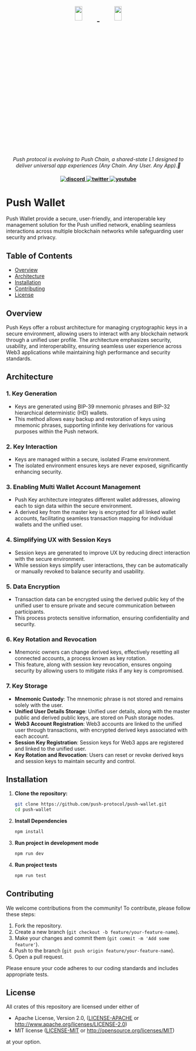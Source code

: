 <h1 align="center">
    <a href="https://push.org/#gh-light-mode-only">
    <img width='20%' height='10%' src="https://res.cloudinary.com/drdjegqln/image/upload/v1686227557/Push-Logo-Standard-Dark_xap7z5.png">
    </a>
    <a href="https://push.org/#gh-dark-mode-only">
    <img width='20%' height='10%' src="https://res.cloudinary.com/drdjegqln/image/upload/v1686227558/Push-Logo-Standard-White_dlvapc.png">
    </a>
</h1>

<p align="center">
  <i align="center">Push protocol is evolving to Push Chain, a shared-state L1 designed to deliver universal app experiences (Any Chain. Any User. Any App).🚀</i>
</p>

<h4 align="center">

  <a href="https://discord.com/invite/pushprotocol">
    <img src="https://img.shields.io/badge/discord-7289da.svg?style=flat-square" alt="discord">
  </a>
  <a href="https://x.com/pushprotocol">
    <img src="https://img.shields.io/twitter/follow/push-protocol" alt="twitter">
  </a>
  <a href="https://www.youtube.com/@pushprotocol">
    <img src="https://img.shields.io/badge/youtube-d95652.svg?style=flat-square&" alt="youtube">
  </a>
</h4>

# Push Wallet

Push Wallet provide a secure, user-friendly, and interoperable key management solution for the Push unified network, enabling seamless interactions across multiple blockchain networks while safeguarding user security and privacy.

## Table of Contents

- [Overview](#overview)
- [Architecture](#architecture)
- [Installation](#installation)
- [Contributing](#contributing)
- [License](#license)

## Overview

Push Keys offer a robust architecture for managing cryptographic keys in a secure environment, allowing users to interact with any blockchain network through a unified user profile. The architecture emphasizes security, usability, and interoperability, ensuring seamless user experience across Web3 applications while maintaining high performance and security standards.

## Architecture

### 1. **Key Generation**

- Keys are generated using BIP-39 mnemonic phrases and BIP-32 hierarchical deterministic (HD) wallets.
- This method allows easy backup and restoration of keys using mnemonic phrases, supporting infinite key derivations for various purposes within the Push network.

### 2. **Key Interaction**

- Keys are managed within a secure, isolated iFrame environment.
- The isolated environment ensures keys are never exposed, significantly enhancing security.

### 3. **Enabling Multi Wallet Account Management**

- Push Key architecture integrates different wallet addresses, allowing each to sign data within the secure environment.
- A derived key from the master key is encrypted for all linked wallet accounts, facilitating seamless transaction mapping for individual wallets and the unified user.

### 4. **Simplifying UX with Session Keys**

- Session keys are generated to improve UX by reducing direct interaction with the secure environment.
- While session keys simplify user interactions, they can be automatically or manually revoked to balance security and usability.

### 5. **Data Encryption**

- Transaction data can be encrypted using the derived public key of the unified user to ensure private and secure communication between participants.
- This process protects sensitive information, ensuring confidentiality and security.

### 6. **Key Rotation and Revocation**

- Mnemonic owners can change derived keys, effectively resetting all connected accounts, a process known as key rotation.
- This feature, along with session key revocation, ensures ongoing security by allowing users to mitigate risks if any key is compromised.

### 7. **Key Storage**

- **Mnemonic Custody**: The mnemonic phrase is not stored and remains solely with the user.
- **Unified User Details Storage**: Unified user details, along with the master public and derived public keys, are stored on Push storage nodes.
- **Web3 Account Registration**: Web3 accounts are linked to the unified user through transactions, with encrypted derived keys associated with each account.
- **Session Key Registration**: Session keys for Web3 apps are registered and linked to the unified user.
- **Key Rotation and Revocation**: Users can reset or revoke derived keys and session keys to maintain security and control.

## Installation

1. **Clone the repository:**

   ```bash
   git clone https://github.com/push-protocol/push-wallet.git
   cd push-wallet
   ```

2. **Install Dependencies**

   ```bash
   npm install
   ```

3. **Run project in development mode**

   ```bash
   npm run dev
   ```

4. **Run project tests**

   ```bash
   npm run test
   ```

## Contributing

We welcome contributions from the community! To contribute, please follow these steps:

1. Fork the repository.
2. Create a new branch (`git checkout -b feature/your-feature-name`).
3. Make your changes and commit them (`git commit -m 'Add some feature'`).
4. Push to the branch (`git push origin feature/your-feature-name`).
5. Open a pull request.

Please ensure your code adheres to our coding standards and includes appropriate tests.

## License

All crates of this repository are licensed under either of

- Apache License, Version 2.0, ([LICENSE-APACHE](LICENSE-APACHE) or http://www.apache.org/licenses/LICENSE-2.0)
- MIT license ([LICENSE-MIT](LICENSE-MIT) or http://opensource.org/licenses/MIT)

at your option.

